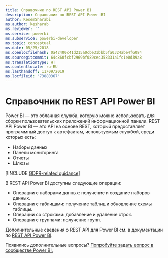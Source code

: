 ```yaml
---
title: Справочник по REST API Power BI
description: Справочник по REST API Power BI
author: KesemSharabi
ms.author: kesharab
ms.reviewer: ''
ms.service: powerbi
ms.subservice: powerbi-developer
ms.topic: conceptual
ms.date: 05/25/2018
ms.openlocfilehash: 0a42400c41d215a0cbe31bbb5fa0324abe4f6084
ms.sourcegitcommit: 64c860fcbf2969bf089cec358331a1fc1e0d39a8
ms.translationtype: HT
ms.contentlocale: ru-RU
ms.lasthandoff: 11/09/2019
ms.locfileid: "73880367"
---
```

# <a name="power-bi-rest-api-reference"></a>Справочник по REST API Power BI

Power BI — это облачная служба, которую можно использовать для сборки пользовательских приложений информационной панели. REST API Power BI — это API на основе REST, который предоставляет программный доступ к артефактам, используемым службой, среди которых есть:
* Наборы данных
* Панели мониторинга
* Отчеты
* Шлюзы

[!INCLUDE [GDPR-related guidance](../includes/gdpr-hybrid-note.md)]

В REST API Power BI доступны следующие операции:

* Операции с наборами данных: получение и создание наборов данных.
* Операции с таблицами: получение таблиц и обновление схемы таблицы.
* Операции со строками: добавление и удаление строк.
* Операции с группами: получение групп.

Дополнительные сведения о REST API для Power BI см. в документации по [REST API Power BI](https://docs.microsoft.com/rest/api/power-bi/).

Появились дополнительные вопросы? [Попробуйте задать вопрос в сообществе Power BI.](https://community.powerbi.com/)